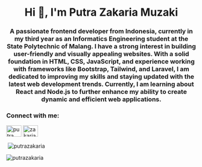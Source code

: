 <h1 align="center">Hi 👋, I'm Putra Zakaria Muzaki</h1>
<h3 align="center">A passionate frontend developer from Indonesia, currently in my third year as an Informatics Engineering student at the State Polytechnic of Malang. I have a strong interest in building user-friendly and visually appealing websites. With a solid foundation in HTML, CSS, JavaScript, and experience working with frameworks like Bootstrap, Tailwind, and Laravel, I am dedicated to improving my skills and staying updated with the latest web development trends. Currently, I am learning about React and Node.js to further enhance my ability to create dynamic and efficient web applications.</h3>

<h3 align="left">Connect with me:</h3>
<p align="left">
<a href="https://linkedin.com/in/putra zakaria muzaki" target="blank"><img align="center" src="https://raw.githubusercontent.com/rahuldkjain/github-profile-readme-generator/master/src/images/icons/Social/linked-in-alt.svg" alt="putra zakaria muzaki" height="30" width="40" /></a>
<a href="https://instagram.com/zakaria.muzaki" target="blank"><img align="center" src="https://raw.githubusercontent.com/rahuldkjain/github-profile-readme-generator/master/src/images/icons/Social/instagram.svg" alt="zakaria.muzaki" height="30" width="40" /></a>
</p>

<p align="center">  
  <p>&nbsp;<img align="center" src="https://github-readme-stats.vercel.app/api?username=putrazakaria&show_icons=true&locale=en" alt="putrazakaria" /></p>
  <p><img align="center" src="https://github-readme-streak-stats.herokuapp.com/?user=putrazakaria&" alt="putrazakaria" /></p>
</p>

